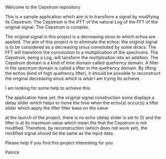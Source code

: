 Welcome to the Cepstrum repository

This is a sample application which aim is to transform a signal by modifying its Cepstrum.
The Cepstrum is the iFFT of the natural Log of the FFT of the original signal. The Cepstrum is complex.

The original signal in this project is a decreasing sinus to which echos are applied. The aim of this project is to eliminate
the echos:
the original signal is to be considered as a decreasing sinus convoluted by some diracs. The FFT will transform the convolution to
a multiplication of the spectrums. The Cepstrum, being a Log, will tansform the multiplcation into an addition. The Cepstrum
domain is a kind of time domain called quefrency domain. A filter in the spectrum domain is called a lifter in the quefrency
domain. By lifting the echos (kind of high quefrency lifter), it should be possible to reconstruct the original decreasing
sinus which is what I am trying do achieve. 

I am looking for some help to achieve this.

The application have yet:
the original signal construction
some displays
a delay slider which helps to move the time when the echo(s) occur(s)
a lifter slider which apply the lifter filter base on the value

at the launch of the project, there is no echo (delay slider is set to 0) and the lifter is at its maximum value which mean the
that the Cepstrum is not modified. Therefore, by reconstruction (which does not work yet), the modified signal should be the
same as the input data.

Please help if you find this project interesting for you

Patrick
